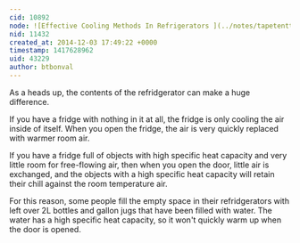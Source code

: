 ```yaml
---
cid: 10892
node: ![Effective Cooling Methods In Refrigerators ](../notes/tapetenttm/12-03-2014/effective-cooling-methods-in-refrigerators)
nid: 11432
created_at: 2014-12-03 17:49:22 +0000
timestamp: 1417628962
uid: 43229
author: btbonval
---
```


As a heads up, the contents of the refridgerator can make a huge difference.

If you have a fridge with nothing in it at all, the fridge is only cooling the air inside of itself. When you open the fridge, the air is very quickly replaced with warmer room air.

If you have a fridge full of objects with high specific heat capacity and very little room for free-flowing air, then when you open the door, little air is exchanged, and the objects with a high specific heat capacity will retain their chill against the room temperature air.

For this reason, some people fill the empty space in their refridgerators with left over 2L bottles and gallon jugs that have been filled with water. The water has a high specific heat capacity, so it won't quickly warm up when the door is opened.